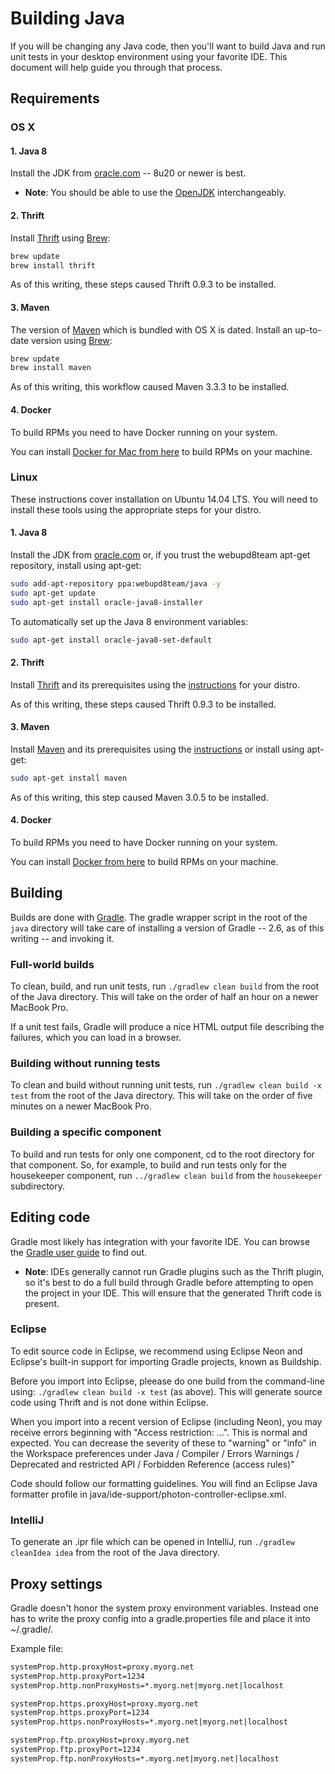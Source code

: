 # Building Java

If you will be changing any Java code, then you'll want to build Java and run unit tests in your desktop environment using your favorite IDE. This document will help guide you through that process.

## Requirements

### OS X

#### 1. Java 8

Install the JDK from [oracle.com](http://www.oracle.com/technetwork/java/javase/downloads/index.html) -- 8u20 or newer is best.
* **Note**: You should be able to use the [OpenJDK](http://openjdk.java.net/projects/jdk8/) interchangeably.

#### 2. Thrift

Install [Thrift](https://thrift.apache.org/) using [Brew](http://brew.sh):

~~~bash
brew update
brew install thrift
~~~

As of this writing, these steps caused Thrift 0.9.3 to be installed.

#### 3. Maven

The version of [Maven](https://maven.apache.org/) which is bundled with OS X is dated. Install an up-to-date version using [Brew](http://brew.sh):

~~~bash
brew update
brew install maven
~~~

As of this writing, this workflow caused Maven 3.3.3 to be installed.

#### 4. Docker

To build RPMs you need to have Docker running on your system.

You can install [Docker for Mac from here](https://docs.docker.com/engine/installation/mac/) to build RPMs on your machine.

### Linux

These instructions cover installation on Ubuntu 14.04 LTS. You will need to install these tools using the appropriate steps for your distro.

#### 1. Java 8

Install the JDK from [oracle.com](http://www.oracle.com/technetwork/java/javase/downloads/index.html) or, if you trust the webupd8team apt-get repository, install using apt-get:

~~~bash
sudo add-apt-repository ppa:webupd8team/java -y
sudo apt-get update
sudo apt-get install oracle-java8-installer
~~~

To automatically set up the Java 8 environment variables:

~~~bash
sudo apt-get install oracle-java8-set-default
~~~

#### 2. Thrift

Install [Thrift](https://thrift.apache.org) and its prerequisites using the [instructions](https://thrift.apache.org/docs/install/debian) for your distro.

As of this writing, these steps caused Thrift 0.9.3 to be installed.

#### 3. Maven

Install [Maven](https://maven.apache.org) and its prerequisites using the [instructions](https://maven.apache.org/install.html) or install using apt-get:

~~~bash
sudo apt-get install maven
~~~

As of this writing, this step caused Maven 3.0.5 to be installed.

#### 4. Docker

To build RPMs you need to have Docker running on your system.

You can install [Docker from here](https://docs.docker.com/v1.10/linux/step_one/) to build RPMs on your machine.

## Building

Builds are done with [Gradle](http://gradle.org/). The gradle wrapper script in the root of the `java` directory will take care of installing a version of Gradle -- 2.6, as of this writing -- and invoking it.

### Full-world builds

To clean, build, and run unit tests, run `./gradlew clean build` from the root of the Java directory. This will take on the order of half an hour on a newer MacBook Pro.

If a unit test fails, Gradle will produce a nice HTML output file describing the failures, which you can load in a browser.

### Building without running tests

To clean and build without running unit tests, run `./gradlew clean build -x test` from the root of the Java directory. This will take on the order of five minutes on a newer MacBook Pro.

### Building a specific component

To build and run tests for only one component, cd to the root directory for that component. So, for example, to build and run tests only for the housekeeper component, run `../gradlew clean build` from the `housekeeper` subdirectory.

## Editing code

Gradle most likely has integration with your favorite IDE. You can browse the [Gradle user guide](https://docs.gradle.org/current/userguide/userguide.html) to find out.

* **Note**: IDEs generally cannot run Gradle plugins such as the Thrift plugin, so it's best to do a full build through Gradle before attempting to open the project in your IDE. This will ensure that the generated Thrift code is present.

### Eclipse

To edit source code in Eclipse, we recommend using Eclipse Neon and
Eclipse's built-in support for importing Gradle projects, known as
Buildship.

Before you import into Eclipse, pleease do one build from the
command-line using: `./gradlew clean build -x test` (as above). This
will generate source code using Thrift and is not done within
Eclipse.

When you import into a recent version of Eclipse (including Neon),
you may receive errors beginning with "Access restriction: ...". This
is normal and expected. You can decrease the severity of these to
"warning" or "info" in the Workspace preferences under Java / Compiler
/ Errors Warnings / Deprecated and restricted API / Forbidden
Reference (access rules)"

Code should follow our formatting guidelines. You will find an Eclipse Java
formatter profile in java/ide-support/photon-controller-eclipse.xml.

### IntelliJ

To generate an .ipr file which can be opened in IntelliJ, run `./gradlew cleanIdea idea` from the root of the Java directory.

## Proxy settings

Gradle doesn't honor the system proxy environment variables. Instead one has to
write the proxy config into a gradle.properties file and place it into
~/.gradle/.

Example file:

~~~bash
systemProp.http.proxyHost=proxy.myorg.net
systemProp.http.proxyPort=1234
systemProp.http.nonProxyHosts=*.myorg.net|myorg.net|localhost

systemProp.https.proxyHost=proxy.myorg.net
systemProp.https.proxyPort=1234
systemProp.https.nonProxyHosts=*.myorg.net|myorg.net|localhost

systemProp.ftp.proxyHost=proxy.myorg.net
systemProp.ftp.proxyPort=1234
systemProp.ftp.nonProxyHosts=*.myorg.net|myorg.net|localhost
~~~
